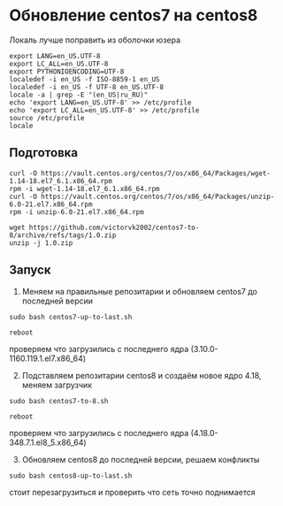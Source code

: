 # Обновление centos7 на centos8

Локаль лучше поправить из оболочки юзера
```
export LANG=en_US.UTF-8
export LC_ALL=en_US.UTF-8
export PYTHONIOENCODING=UTF-8
localedef -i en_US -f ISO-8859-1 en_US
localedef -i en_US -f UTF-8 en_US.UTF-8
locale -a | grep -E "(en_US|ru_RU)"
echo 'export LANG=en_US.UTF-8' >> /etc/profile
echo 'export LC_ALL=en_US.UTF-8' >> /etc/profile
source /etc/profile
locale
```

## Подготовка
```
curl -O https://vault.centos.org/centos/7/os/x86_64/Packages/wget-1.14-18.el7_6.1.x86_64.rpm
rpm -i wget-1.14-18.el7_6.1.x86_64.rpm
curl -O https://vault.centos.org/centos/7/os/x86_64/Packages/unzip-6.0-21.el7.x86_64.rpm
rpm -i unzip-6.0-21.el7.x86_64.rpm

wget https://github.com/victorvk2002/centos7-to-8/archive/refs/tags/1.0.zip
unzip -j 1.0.zip
```

## Запуск

1. Меняем на правильные репозитарии и обновляем centos7 до последней версии
```
sudo bash centos7-up-to-last.sh
```
```
reboot
```
проверяем что загрузились с последнего ядра (3.10.0-1160.119.1.el7.x86_64)

2. Подставляем репозитарии centos8 и создаём новое ядро 4.18, меняем загрузчик
```
sudo bash centos7-to-8.sh
```
```
reboot
```
проверяем что загрузились с последнего ядра (4.18.0-348.7.1.el8_5.x86_64)

3. Обновляем centos8 до последней версии, решаем конфликты
```
sudo bash centos8-up-to-last.sh
```
стоит перезагрузиться и проверить что сеть точно поднимается
